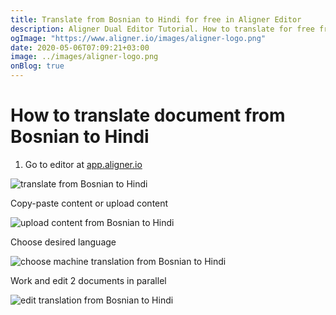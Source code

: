 ```yaml
---
title: Translate from Bosnian to Hindi for free in Aligner Editor
description: Aligner Dual Editor Tutorial. How to translate for free from Bosnian to Hindi. Aligner is multilingual document management platform. 
ogImage: "https://www.aligner.io/images/aligner-logo.png"
date: 2020-05-06T07:09:21+03:00
image: ../images/aligner-logo.png
onBlog: true
---
```


# How to translate document from Bosnian to Hindi

1. Go to editor at [app.aligner.io](https://app.aligner.io "Aligner App web page")

![translate from Bosnian to Hindi](../aligner-blank-editor.png "translate from Bosnian to Hindi")

Copy-paste content or upload content

![upload content from Bosnian to Hindi](../aligner-uploaded-document.png "upload content from Bosnian to Hindi")

Choose desired language

![choose machine translation from Bosnian to Hindi](../aligner-language-dropdown.png "choose machine translation from Bosnian to Hindi")

Work and edit 2 documents in parallel

![edit translation from Bosnian to Hindi](../aligner-double-sitded-editor.png "edit translation from Bosnian to Hindi")

